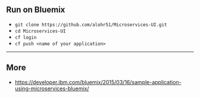 ## Run on Bluemix

* `git clone https://github.com/alohr51/Microservices-UI.git`
* `cd Microservices-UI`
* `cf login`
* `cf push <name of your application>`

---
## More

* https://developer.ibm.com/bluemix/2015/03/16/sample-application-using-microservices-bluemix/


